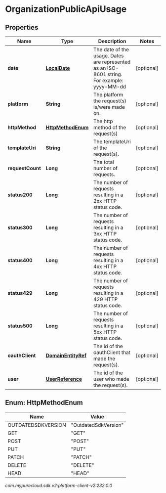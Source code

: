 # OrganizationPublicApiUsage


## Properties

| Name | Type | Description | Notes |
| ------------ | ------------- | ------------- | ------------- |
| **date** | [**LocalDate**](LocalDate) | The date of the usage. Dates are represented as an ISO-8601 string. For example: yyyy-MM-dd |  [optional] |
| **platform** | **String** | The platform the request(s) is/were made on. |  [optional] |
| **httpMethod** | [**HttpMethodEnum**](#Enum--HttpMethodEnum) | The http method of the request(s) |  [optional] |
| **templateUri** | **String** | The templateUri of the request(s). |  [optional] |
| **requestCount** | **Long** | The total number of requests. |  [optional] |
| **status200** | **Long** | The number of requests resulting in a 2xx HTTP status code. |  [optional] |
| **status300** | **Long** | The number of requests resulting in a 3xx HTTP status code. |  [optional] |
| **status400** | **Long** | The number of requests resulting in a 4xx HTTP status code. |  [optional] |
| **status429** | **Long** | The number of requests resulting in a 429 HTTP status code. |  [optional] |
| **status500** | **Long** | The number of requests resulting in a 5xx HTTP status code. |  [optional] |
| **oauthClient** | [**DomainEntityRef**](DomainEntityRef) | The id of the oauthClient that made the request(s). |  [optional] |
| **user** | [**UserReference**](UserReference) | The id of the user who made the request(s). |  [optional] |


## Enum: HttpMethodEnum

| Name | Value |
| ---- | ----- |
| OUTDATEDSDKVERSION | &quot;OutdatedSdkVersion&quot; | 
| GET | &quot;GET&quot; | 
| POST | &quot;POST&quot; | 
| PUT | &quot;PUT&quot; | 
| PATCH | &quot;PATCH&quot; | 
| DELETE | &quot;DELETE&quot; | 
| HEAD | &quot;HEAD&quot; | 




_com.mypurecloud.sdk.v2:platform-client-v2:232.0.0_
